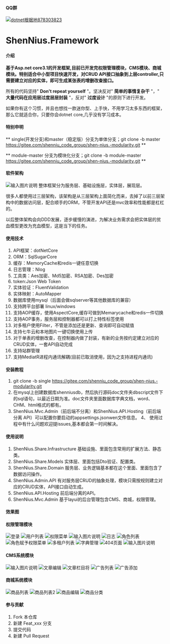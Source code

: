 #### QQ群
<a target="_blank" href="https://qm.qq.com/cgi-bin/qm/qr?k=IlNhUh4OZ4IS0fjt2O6b8HtjKuxiNY3I&jump_from=webapi"><img border="0" src="//pub.idqqimg.com/wpa/images/group.png" alt="dotnet根据地" title="dotnet根据地">878303823</a>
# ShenNius.Framework

#### 介绍

 **基于Asp.net core3.1的开发框架,目前已开发完权限管理模块，CMS模块、商城模块。特别适合中小型项目快速开发，对CRUD API接口抽象到上层controller,只需要建立对应的实体，即可生成某张表的增删改查接口。** 
 
 所有的代码坚持" **Don't repeat yourself** "。坚决反对" **简单的事情复杂干** "，" **大量代码在应用层过度层层封装** "，反对" **过度设计** "的原则下进行开发。

 如果你有这个习惯，并且也想找一款迷你型、上手快，不用学习太多东西的框架，那么它就适合你，只要你会dotnet core,几乎没有学习成本。

#### 特别申明
 ** single(开发分支)和master（稳定版）分支为单体分支；git clone -b master https://gitee.com/shenniu_code_group/shen-nius.-modularity.git  **

 ** module-master 分支为模块化分支；git clone -b module-master https://gitee.com/shenniu_code_group/shen-nius.-modularity.git  **
#### 软件架构
![输入图片说明](https://images.gitee.com/uploads/images/2021/1109/172453_89cc7f93_1173871.jpeg "项目架构图.jpg")
 整体框架分为服务层、基础设施层，实体层，展现层。

 很多人都使用过三层架构，该架构是从三层架构上面简化而来，去掉了以前三层架构中的数据访问层，配合顺手的ORM，不管开发API还是mvc效率和性能都是杠杠的。

 以后整体架构会向DDD发展，逐步缓慢的演进，为解决业务需求会把实体层的贫血模型更改为充血模型，这是当下的任务。


#### 使用技术

1. API框架：dotNetCore 
2. ORM：SqlSugarCore 
3. 缓存：MemoryCache和redis一键任意切换
4. 日志管理：Nlog
5. 工具类：Aes加密、Md5加密、RSA加密、Des加密  
6. token:Json Web Token
7. 实体验证：FluentValidation
8. 实体映射：AutoMapper
9. 数据库使用mysql（后面会做sqlserver等其他数据库的兼容）
10. 支持跨平台部署 linux/windows
11. 支持AOP缓存，使用AspectCore,缓存可做到Memarycache和redis一件切换
12. 支持AOP事务，服务层和控制器都可以打上特性标签使用
13. 对多租户使用Filter，不管是添加还是更新、查询即可自动赋值
14. 支持七牛云和本地图片一键切换使用上传
15. 对于单表的增删改查，在控制器内做了封装，有新的业务按约定建立对应的CRUD实体，一套API自动完成
16. 支持站群管理
17. 支持MediatR进程内通讯解耦(目前已取消使用，因为之支持进程内通讯)


#### 安装教程

1.  git clone -b single https://gitee.com/shenniu_code_group/shen-nius.-modularity.git 
2.  在mysql上创建数据库shenniusdb，然后执行源码doc文件夹dbscript文件下的sql语句，以最近日期为准。doc文件夹里面数据库字典文档，word、CHM、html格式的都有。
3.  ShenNius.Mvc.Admin（前后端不分离）和ShenNius.API.Hosting（前后端分离 API）可以配置你要启动的appsettings.jsonwen文件信息。
4、 使用过程中有什么问题欢迎提issues,基本都会第一时间解决。
#### 使用说明

1.   ShenNius.Share.Infrastructure 基础设施、里面包含常用的扩展方法、静态类。
2.   ShenNius.Share.Models 实体层、里面包括Dto验证、配置类。
3.   ShenNius.Share.Domain 服务层、业务逻辑基本都在这个里面、里面包含了数据访问操作。
4.   ShenNius.Admin.API 有对服务层CRUD的抽象处理，模块只需按规则建立对应的CRUD实体，API接口自动生成。
5.   ShenNius.API.Hosting 前后端分离的API。
6.   ShenNius.Mvc.Admin 基于layui的后台管理包含CMS、商城，权限管理。


#### 效果图
  #### 权限管理模块
![登录](https://images.gitee.com/uploads/images/2021/1001/200307_6fa1bb44_1173871.png "QQ截图20210927213829_gaitubao_1399x787.png")
![用户列表](https://images.gitee.com/uploads/images/2021/0925/235614_89800b14_1173871.png "sys-user.png")
![权限菜单](https://images.gitee.com/uploads/images/2021/0925/235838_37691e67_1173871.png "sys-menu.png")
![输入图片说明](https://images.gitee.com/uploads/images/2021/0925/235909_4c7185de_1173871.png "sys-menu-edit.png")
![日志](https://images.gitee.com/uploads/images/2021/0927/220143_65141036_1173871.png "sys-log.png")
![角色列表](https://images.gitee.com/uploads/images/2021/0927/220202_2220b39c_1173871.png "sys-role.png")
![角色赋予权限菜单](https://images.gitee.com/uploads/images/2021/0927/220220_98eeadcf_1173871.png "sys-role-menu.png")
![多租户列表](https://images.gitee.com/uploads/images/2021/0927/220246_a7f94f1e_1173871.png "sys-tenant.png")
![字典管理](https://images.gitee.com/uploads/images/2021/0927/220307_c9bedea9_1173871.png "sys-config.png")
![404页面](https://images.gitee.com/uploads/images/2021/0927/220323_f940ac46_1173871.png "404.png")
![输入图片说明](https://images.gitee.com/uploads/images/2021/0304/164851_824fb005_1173871.png "1.PNG")
  #### CMS系统模块
![输入图片说明](https://images.gitee.com/uploads/images/2021/0927/220844_6f81e7f8_1173871.png "article.png")
![文章编辑](https://images.gitee.com/uploads/images/2021/0927/220609_911f705d_1173871.png "article-editpng.png")
![文章栏目将](https://images.gitee.com/uploads/images/2021/0927/220630_db845562_1173871.png "column.png")
![广告列表](https://images.gitee.com/uploads/images/2021/0927/220643_c0c4885d_1173871.png "adv.png")
![广告添加](https://images.gitee.com/uploads/images/2021/0927/220704_d03f4bc4_1173871.png "adv-add.png")
  #### 商城系统模块
![商品列表](https://images.gitee.com/uploads/images/2021/0927/220934_03c65880_1173871.png "goods.png")
![商品列表2](https://images.gitee.com/uploads/images/2021/0927/220950_1b6df0a5_1173871.png "goods-2.png")
![商品编辑](https://images.gitee.com/uploads/images/2021/0927/221005_423e3c97_1173871.png "goods-edit.png")
![商品分类](https://images.gitee.com/uploads/images/2021/0927/221028_39281d75_1173871.png "category.png")

#### 参与贡献

1.  Fork 本仓库
2.  新建 Feat_xxx 分支
3.  提交代码
4.  新建 Pull Request

